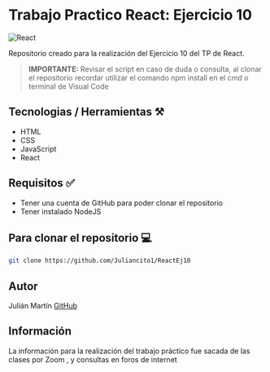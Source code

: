 # Trabajo Practico React: Ejercicio 10
![React](https://cdn.cdnlogo.com/logos/r/85/react.svg)

Repositorio creado para la realización del Ejercicio 10 del TP de React.

>**IMPORTANTE:** Revisar el script en caso de duda o consulta, al clonar el repositorio recordar utilizar el comando npm install en el cmd o terminal de Visual Code
## Tecnologias / Herramientas ⚒️

- HTML
- CSS
- JavaScript
- React

## Requisitos ✅
- Tener una cuenta de GitHub para poder clonar el repositorio
- Tener instalado NodeJS

## Para clonar el repositorio 💻

```bash
git clone https://github.com/Juliancito1/ReactEj10
```

## Autor 
Julián Martín [GitHub](https://github.com/Juliancito1)

## Información
La información para la realización del trabajo práctico fue sacada de las clases por Zoom , y consultas en foros de internet
